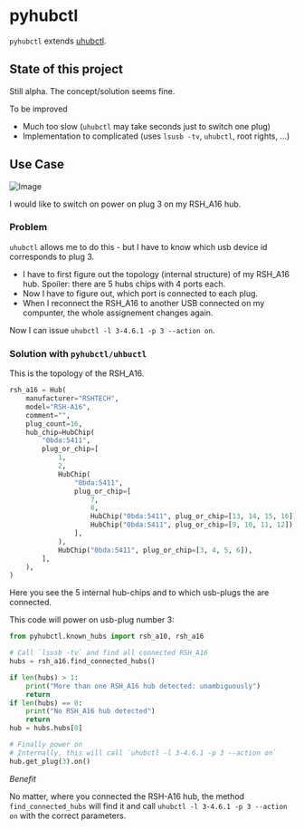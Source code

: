 # pyhubctl

`pyhubctl` extends [uhubctl](https://github.com/mvp/uhubctl).

## State of this project

Still alpha. The concept/solution seems fine.

To be improved

* Much too slow (`uhubctl` may take seconds just to switch one plug)
* Implementation to complicated (uses `lsusb -tv`, `uhubctl`, root rights, ...)

## Use Case

![Image](https://de.rshtech.com/u_file/2011/products/12/c24d6de5bd.jpg.240x240.jpg)

I would like to switch on power on plug 3 on my RSH_A16 hub.

### Problem
`uhubctl` allows me to do this - but I have to know which usb device id corresponds to plug 3.



* I have to first figure out the topology (internal structure) of my RSH_A16 hub. Spoiler: there are 5 hubs chips with 4 ports each.
* Now I have to figure out, which port is connected to each plug.
* When I reconnect the RSH_A16 to another USB connected on my compunter, the whole assignement changes again.

Now I can issue `uhubctl -l 3-4.6.1 -p 3 --action on`.

### Solution with `pyhubctl/uhbuctl`

This is the topology of the RSH_A16.


```python
rsh_a16 = Hub(
    manufacturer="RSHTECH",
    model="RSH-A16",
    comment="",
    plug_count=16,
    hub_chip=HubChip(
        "0bda:5411",
        plug_or_chip=[
            1,
            2,
            HubChip(
                "0bda:5411",
                plug_or_chip=[
                    7,
                    8,
                    HubChip("0bda:5411", plug_or_chip=[13, 14, 15, 16]),
                    HubChip("0bda:5411", plug_or_chip=[9, 10, 11, 12]),
                ],
            ),
            HubChip("0bda:5411", plug_or_chip=[3, 4, 5, 6]),
        ],
    ),
)
```

Here you see the 5 internal hub-chips and to which usb-plugs the are connected.



This code will power on usb-plug number 3:

```python
from pyhubctl.known_hubs import rsh_a10, rsh_a16

# Call `lsusb -tv` and find all connected RSH_A16
hubs = rsh_a16.find_connected_hubs()

if len(hubs) > 1:
    print("More than one RSH_A16 hub detected: unambiguously")
    return
if len(hubs) == 0:
    print("No RSH_A16 hub detected")
    return
hub = hubs.hubs[0]

# Finally power on
# Internally, this will call `uhubctl -l 3-4.6.1 -p 3 --action on`
hub.get_plug(3).on()
```

*Benefit*

No matter, where you connected the RSH-A16 hub, the method `find_connected_hubs` will find it and call `uhubctl -l 3-4.6.1 -p 3 --action on` with the correct parameters.


